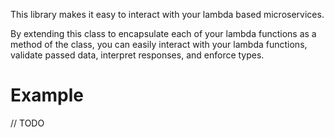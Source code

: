 This library makes it easy to interact with your lambda based microservices. 

By extending this class to encapsulate each of your lambda functions as a method of the class, you can easily interact with your lambda functions, validate passed data, interpret responses, and enforce types.

# Example

// TODO